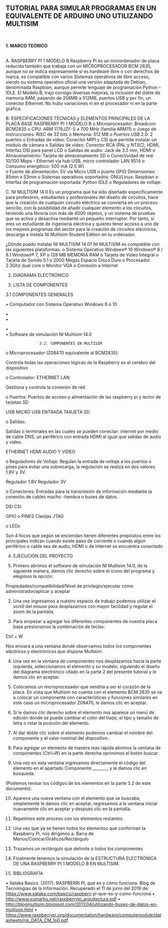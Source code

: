 ## TUTORIAL PARA SIMULAR PROGRAMAS EN UN EQUIVALENTE DE ARDUINO UNO UTILIZANDO MULTISIM

<br>

**1. MARCO TEÓRICO**

<br>
A.	RASPBERRY PI 1 MODELO B
Raspberry Pi es un miniordenador de placa reducida también que trabaja con un MICROPROCESADOR BCM 2835, aunque no se indica expresamente si es hardware libre o con derechos de marca, es compatible con varios Sistemas operativos de libre acceso, siendo su sistema operativo oficial una versión adaptada de Debian, denominada Raspbian, aunque permite lenguaje de programación Python – IDLE.
El Modelo B, trajo consigo diversas mejoras, la inclusión del doble de memoria RAM, pasando de 256MB a 512MB, puertos USB y por fin, un conector Ethernet. No hubo variaciones ni en el procesador ni en la parte gráfica.








B.	ESPECIFICACIONES TÉCNICAS y ELEMENTOS PRINCIPALES DE LA PLACA BASE
RASPBERRY PI 1 MODELO B
o	Microprocesador:	 	Broadcom BCM2835
o	CPU:				ARM 1176JZF-S a 700 MHz (familia ARM11)
o	Juego de instrucciones:	RISC de 32 bits
o	Memoria:			512 MB 
o	Puertos USB 2.0:		2 puertos
o	Entradas de vídeo:		Conector MIPI y CSI que permite instalar un módulo         de cámara 
o	Salidas de vídeo:		Conector RCA (PAL y NTSC), HDMI, Interfaz DSI para panel LCD
o	Salidas de audio:		Jack de 3.5 mm, HDMI
o	Almacenamiento:		Tarjeta de almacenamiento SD
o	Conectividad de red:	 	10/100 Mbps - Ethernet  vía hub USB, micro controlador LAN 9514
o	Consumo energético:	 		500 mA (2.5 W)	
o	Fuente de alimentación:			5V  vía Micro USB o puerto GPIO Dimensiones:					85mm x 53mm
o	Sistemas operativos soportados:		GNU/Linux: Raspbian
o	Interfaz de programación soportada:	Python IDLE
o	Reguladores de voltaje:


















C.	NI MULTISIM 14.0
Es un programa que ha sido diseñado específicamente para profesores, estudiantes y profesionales del diseño de circuitos, hace que la creación de cualquier circuito eléctrico se convierta en un proceso sencillo, con la posibilidad de añadir cualquier elemento a los circuitos, teniendo una librería con más de 4000 objetos, y un sistema de pruebas que se activa y desactiva mediante un pequeño interruptor. 
Por tanto, si eres un estudiante de ingeniería eléctrica y quieres tener acceso a uno de los mejores programas del sector para la creación de circuitos eléctricos, descarga e instala NI Multisim Student Edition en tu ordenador.
 
¿Dónde puedo instalar NI MULTISIM 14.0? 
NI MULTISIM es compatible con las siguientes plataformas:
o	Sistema Operativo Windows® 10 Windows® 8 / 8.1 Windows® 7, XP
o	128 MB MEMORIA RAM
o	Tarjeta de Video Integral
o	Tarjeta de Sonido 5.1
o	2000 Megas Espacio Disco Duro
o	Procesador 2.3Ghz dual core
o	Monitor VGA
o	Conexión a Internet


2.	DIAGRAMA ELECTRÓNICO

3.	LISTA DE COMPONENTES 

3.1	COMPONENTES GENERALES 

•	Computador con  Sistema Operativo Windows 8 ó 10


•	
•	

•	
•	Software de simulación NI Multisim 14.0			







				   3.2. COMPONENTES EN MULTISIM
o	Microprocesador (Z08470 equivalente al BCM2835):

Controla todas las operaciones lógicas de la Raspberry es el cerebro del dispositivo






o	Controlador:
ETHERNET LAN

Gestiona y controla la conexión de red 






o	Puertos: 
Puertos de acceso y alimentación de las raspberry pi y lector de tarjetas SD

USB                                   MICRO USB                    ENTRADA TARJETA SD






o	Salidas:

Salidas o terminales en las cuales se pueden conectar: internet por medio de cable DNS, un periférico con entrada HDMI al igual que salidas de audio y video.

ETHERNET                              HDMI                               AUDIO Y VIDEO






o	Reguladores de Voltaje:
Regulan la entrada de voltaje a los puertos o pines para evitar una sobrecarga, la regulación se realiza en dos valores 1,8V y 3V.

Regulador 1.8V                                                 Regulador 3V









o	Conectores:
Entradas para la transmisión de información mediante la conexión de cables macho -hembra o buses de datos. 



DSI                                                                   CSI






GPIO o PINES                                                                        Clavijas JTAG


o	LEDs

Son 4 focos que según se enciendan tienen diferentes propósitos entre los principales indican cuando existe paso de corriente o cuando algún periférico o cable sea de audio, HDMI o de Internet se encuentra conectado







4.	EJECUCIÓN DEL PROYECTO

1.	Primero abrimos el software de simulación NI Multisim 14.0, de la siguiente manera, damos clic derecho sobre el icono del programa y elegimos la opción:

Propiedades/compatibilidad/Nivel de privilegio/ejecutar como administrador/aplicar y aceptar


2.	Una vez ingresamos a nuestro espacio de trabajo podemos utilizar el scroll del mouse para desplazarnos con mayor facilidad y regular el zoom de la pantalla.



3.	Para empezar a agregar los diferentes componentes de nuestra placa base presionamos la combinación de teclas:	

Ctrl + W

Nos enviará a una ventana donde observamos todos los componentes eléctricos y electrónicos que dispone Multisim.

 

4.	Una vez en la ventana de componentes nos desplazamos hacia la parte izquierda, seleccionamos el elemento y su modelo, siguiendo el diseño del diagrama electrónico citado en la parte 2 del presente tutorial y le damos clic en aceptar.
  
5.	Colocamos  un microprocesador que vendría a ser el corazón de la placa. En vista que Multisim no cuenta con el elemento BCM 2835 se va a colocar un componente con características y funciones similares en este caso un microprocesador Z08470, le damos clic en aceptar.

 

6.	Si le damos clic derecho sobre el elemento nos aparece un menú de edición donde se puede cambiar el color del trazo, el tipo y tamaño de letra o rotar la posición del elemento.

 
  

7.	Al dar doble clic sobre el elemento podemos cambiar el nombre del componente y el valor nominal del dispositivo.

 

8.	Para agregar un elemento de manera más rápida abrimos la ventana de componentes (Ctrl+W) en la parte derecha oprimimos el botón buscar.

 

9.	Una vez en esta ventana ingresamos directamente el código del elemento en el apartado  Componente:________  y le damos clic en búsqueda.

(Podemos revisar los códigos de los elementos en la parte 3.2 de este documento).
 

10.	Aparece una nueva ventana con el elemento que se buscaba,  simplemente le damos  clic en aceptar, regresamos a la ventana inicial nuevamente clic en aceptar y después clic en la pantalla.










11.	Repetimos este proceso con los elementos restantes.

 

 

12.	Una vez que ya se tienen todos los elementos que conforman la Raspberry Pi, nos dirigimos a:
                                  Barra de Menús/Colocar/Gráficos/Rectángulo













13.	Trazamos un rectángulo que delimite a todos los componentes 
 
14.	Finalmente tenemos la simulación de la ESTRUCTURA ELECTRÓNICA DE UNA RASPBERRY PI 1 MODELO B  EN MULTISIM.










5.	BIBLIOGRAFÍA

•	Xataka Basics. (2017). RASPBERRI PI, qué es y cómo funciona. Blog de Tecnologías de la Información. Recuperado el 11 de junio del 2019 de: https://www.xataka.com/basics/raspberri pi-que-es-y-como-funciona
•	http://www.xumarhu.net/raspberrypi_arquitectura.pdf
•	http://blogmultisim.blogspot.com/2011/04/utilizando-buses-de-datos-en-multisim.html
•	https://www.raspberrypi.org/documentation/hardware/computemodule/datasheets/rpi_DATA_CM_1p0.pdf




